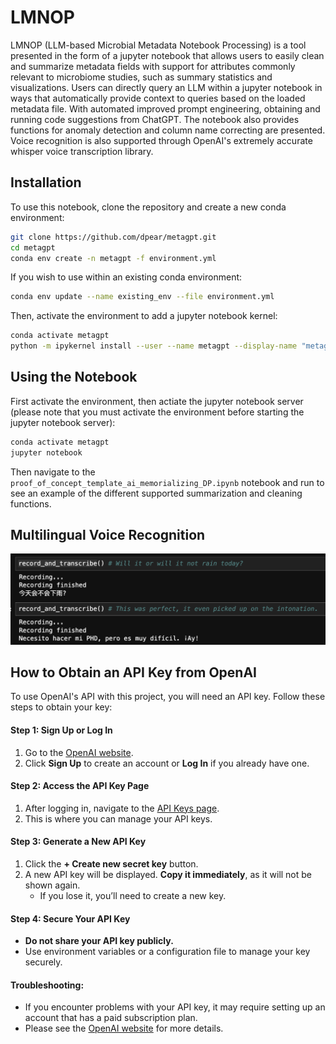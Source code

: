 # LMNOP

LMNOP (LLM-based Microbial Metadata Notebook Processing) is a tool presented in the form of a jupyter notebook that allows users to easily clean and summarize metadata fields with support for attributes commonly relevant to microbiome studies, such as summary statistics and visualizations. Users can directly query an LLM within a jupyter notebook in ways that automatically provide context to queries based on the loaded metadata file. With automated improved prompt engineering, obtaining and running code suggestions from ChatGPT. The notebook also provides functions for anomaly detection and column name correcting are presented. Voice recognition is also supported through OpenAI's extremely accurate whisper voice transcription library.


## Installation

To use this notebook, clone the repository and create a new conda environment:

```bash
git clone https://github.com/dpear/metagpt.git
cd metagpt
conda env create -n metagpt -f environment.yml
```

If you wish to use within an existing conda environment:
```bash
conda env update --name existing_env --file environment.yml
```

Then, activate the environment to add a jupyter notebook kernel:
```bash
conda activate metagpt
python -m ipykernel install --user --name metagpt --display-name "metagpt"
```

## Using the Notebook

First activate the environment, then actiate the jupyter notebook server (please note that you must activate the environment before starting the jupyter notebook server):
```bash
conda activate metagpt
jupyter notebook
```
Then navigate to the `proof_of_concept_template_ai_memorializing_DP.ipynb` notebook and run to see an example of the different supported summarization and cleaning functions.

## Multilingual Voice Recognition
![here](examples/img/multilingual-voice.png)

## How to Obtain an API Key from OpenAI

To use OpenAI's API with this project, you will need an API key. Follow these steps to obtain your key:

#### Step 1: Sign Up or Log In
1. Go to the [OpenAI website](https://platform.openai.com/).
2. Click **Sign Up** to create an account or **Log In** if you already have one.

#### Step 2: Access the API Key Page
1. After logging in, navigate to the [API Keys page](https://platform.openai.com/account/api-keys).
2. This is where you can manage your API keys.

#### Step 3: Generate a New API Key
1. Click the **+ Create new secret key** button.
2. A new API key will be displayed. **Copy it immediately**, as it will not be shown again.
   - If you lose it, you’ll need to create a new key.

#### Step 4: Secure Your API Key
- **Do not share your API key publicly.**
- Use environment variables or a configuration file to manage your key securely.

#### Troubleshooting:
- If you encounter problems with your API key, it may require setting up an account that has a paid subscription plan. 
- Please see the [OpenAI website](https://platform.openai.com/) for more details.
